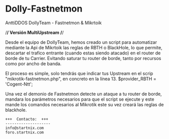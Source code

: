 # Dolly-Fastnetmon
AnttiDDOS DollyTeam - Fastnetmon &amp; Mikrtoik

/****************************************************/
            Versión MultiUpstream
/****************************************************/

Desde el equipo de DollyTeam, hemos creado un script para automatizar mediante la Api de Mikrtoik las reglas de RBTH o BlackHole,
lo que permite, descartar el trafico entrante (cuando estas siendo atacado) en el router de borde de tu Carrier. 
Evitando saturar tu router de borde, tanto por recursos como por ancho de banda.

El proceso es simple, solo tendrás que indicar tus Upstream en el scrip "mikrotik-fastnetmon.php", en concreto en la línea 13.
$provider_RBTH = 'Cogent-Ntt'; 

Una vez el demonio de Fastnetmon detecte un ataque a tu router de borde, mandara los parámetros necesarios para que el script
se ejecute y este mande los comandos necesarios al Mikrotik este su vez creará las reglas de blackhole.


    +++  Contacto:  +++
    --------------------
    info@startnix.com
    foro.startnix.com
